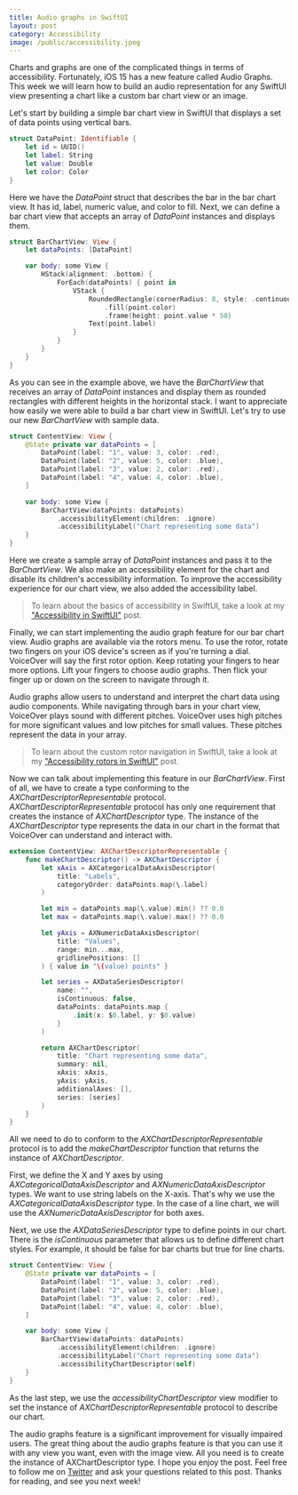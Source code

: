 ```yaml
---
title: Audio graphs in SwiftUI
layout: post
category: Accessibility
image: /public/accessibility.jpeg
---
```


Charts and graphs are one of the complicated things in terms of accessibility. Fortunately, iOS 15 has a new feature called Audio Graphs. This week we will learn how to build an audio representation for any SwiftUI view presenting a chart like a custom bar chart view or an image.

Let's start by building a simple bar chart view in SwiftUI that displays a set of data points using vertical bars.

```swift
struct DataPoint: Identifiable {
    let id = UUID()
    let label: String
    let value: Double
    let color: Color
}
```

Here we have the *DataPoint* struct that describes the bar in the bar chart view. It has id, label, numeric value, and color to fill. Next, we can define a bar chart view that accepts an array of *DataPoint* instances and displays them.

```swift
struct BarChartView: View {
    let dataPoints: [DataPoint]

    var body: some View {
        HStack(alignment: .bottom) {
            ForEach(dataPoints) { point in
                VStack {
                    RoundedRectangle(cornerRadius: 8, style: .continuous)
                        .fill(point.color)
                        .frame(height: point.value * 50)
                    Text(point.label)
                }
            }
        }
    }
}
```

As you can see in the example above, we have the *BarChartView* that receives an array of *DataPoint* instances and display them as rounded rectangles with different heights in the horizontal stack. I want to appreciate how easily we were able to build a bar chart view in SwiftUI. Let's try to use our new *BarChartView* with sample data.

```swift
struct ContentView: View {
    @State private var dataPoints = [
        DataPoint(label: "1", value: 3, color: .red),
        DataPoint(label: "2", value: 5, color: .blue),
        DataPoint(label: "3", value: 2, color: .red),
        DataPoint(label: "4", value: 4, color: .blue),
    ]

    var body: some View {
        BarChartView(dataPoints: dataPoints)
            .accessibilityElement(children: .ignore)
            .accessibilityLabel("Chart representing some data")
    }
}
```

Here we create a sample array of *DataPoint* instances and pass it to the *BarChartView*. We also make an accessibility element for the chart and disable its children's accessibility information. To improve the accessibility experience for our chart view, we also added the accessibility label.

> To learn about the basics of accessibility in SwiftUI, take a look at my ["Accessibility in SwiftUI"](/2019/09/10/accessibility-in-swiftui/) post.

Finally, we can start implementing the audio graph feature for our bar chart view. Audio graphs are available via the rotors menu. To use the rotor, rotate two fingers on your iOS device's screen as if you're turning a dial. VoiceOver will say the first rotor option. Keep rotating your fingers to hear more options. Lift your fingers to choose audio graphs. Then flick your finger up or down on the screen to navigate through it.

Audio graphs allow users to understand and interpret the chart data using audio components. While navigating through bars in your chart view, VoiceOver plays sound with different pitches. VoiceOver uses high pitches for more significant values and low pitches for small values. These pitches represent the data in your array.

> To learn about the custom rotor navigation in SwiftUI, take a look at my ["Accessibility rotors in SwiftUI"](/2021/09/14/accessibility-rotors-in-swiftui/) post.

Now we can talk about implementing this feature in our *BarChartView*. First of all, we have to create a type conforming to the *AXChartDescriptorRepresentable* protocol. *AXChartDescriptorRepresentable* protocol has only one requirement that creates the instance of *AXChartDescriptor* type. The instance of the *AXChartDescriptor* type represents the data in our chart in the format that VoiceOver can understand and interact with. 

```swift
extension ContentView: AXChartDescriptorRepresentable {
    func makeChartDescriptor() -> AXChartDescriptor {
        let xAxis = AXCategoricalDataAxisDescriptor(
            title: "Labels",
            categoryOrder: dataPoints.map(\.label)
        )

        let min = dataPoints.map(\.value).min() ?? 0.0
        let max = dataPoints.map(\.value).max() ?? 0.0

        let yAxis = AXNumericDataAxisDescriptor(
            title: "Values",
            range: min...max,
            gridlinePositions: []
        ) { value in "\(value) points" }

        let series = AXDataSeriesDescriptor(
            name: "",
            isContinuous: false,
            dataPoints: dataPoints.map {
                .init(x: $0.label, y: $0.value)
            }
        )

        return AXChartDescriptor(
            title: "Chart representing some data",
            summary: nil,
            xAxis: xAxis,
            yAxis: yAxis,
            additionalAxes: [],
            series: [series]
        )
    }
}

```

All we need to do to conform to the *AXChartDescriptorRepresentable* protocol is to add the *makeChartDescriptor* function that returns the instance of *AXChartDescriptor*.

First, we define the X and Y axes by using *AXCategoricalDataAxisDescriptor* and *AXNumericDataAxisDescriptor* types. We want to use string labels on the X-axis. That's why we use the *AXCategoricalDataAxisDescriptor* type. In the case of a line chart, we will use the *AXNumericDataAxisDescriptor* for both axes.

Next, we use the *AXDataSeriesDescriptor* type to define points in our chart. There is the *isContinuous* parameter that allows us to define different chart styles. For example, it should be false for bar charts but true for line charts.

```swift
struct ContentView: View {
    @State private var dataPoints = [
        DataPoint(label: "1", value: 3, color: .red),
        DataPoint(label: "2", value: 5, color: .blue),
        DataPoint(label: "3", value: 2, color: .red),
        DataPoint(label: "4", value: 4, color: .blue),
    ]

    var body: some View {
        BarChartView(dataPoints: dataPoints)
            .accessibilityElement(children: .ignore)
            .accessibilityLabel("Chart representing some data")
            .accessibilityChartDescriptor(self)
    }
}
```

As the last step, we use the *accessibilityChartDescriptor* view modifier to set the instance of *AXChartDescriptorRepresentable* protocol to describe our chart.

The audio graphs feature is a significant improvement for visually impaired users. The great thing about the audio graphs feature is that you can use it with any view you want, even with the image view. All you need is to create the instance of AXChartDescriptor type. I hope you enjoy the post. Feel free to follow me on [Twitter](https://twitter.com/mecid) and ask your questions related to this post. Thanks for reading, and see you next week!
